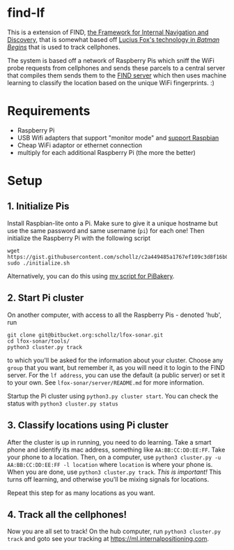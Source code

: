 # find-lf

This is a extension of FIND, [the Framework for Internal Navigation and Discovery](https://github.com/schollz/find), that is somewhat based off [Lucius Fox's technology in *Batman Begins*](http://batman.wikia.com/wiki/Lucius_Fox_(Morgan_Freeman)) that is used to track cellphones.

The system is based off a network of Raspberry Pis which sniff the WiFi probe requests from cellphones and sends these parcels to a central server that compiles them sends them to the [FIND server](https://github.com/schollz/find) which then uses machine learning to classify the location based on the unique WiFi fingerprints.
:)
# Requirements

- Raspberry Pi
- USB Wifi adapters that support "monitor mode" and [support Raspbian](http://elinux.org/RPi_USB_Wi-Fi_Adapters)
- Cheap WiFi adaptor or ethernet connection
- multiply for each additional Raspberry Pi (the more the better)

# Setup

## 1. Initialize Pis

Install Raspbian-lite onto a Pi. Make sure to give it a unique hostname but use the same password and same username (`pi`) for each one! Then initialize the Raspberry Pi with the following script
```
wget https://gist.githubusercontent.com/schollz/c2a449485a1767ef109c3d8f16b0b9ec/raw/802ebf68ea149eba1650a5c2383214614f95332a/initialize.sh
sudo ./initialize.sh
```
Alternatively, you can do this using [my script for PiBakery]().

## 2. Start Pi cluster

On another computer, with access to all the Raspberry Pis - denoted 'hub', run 
```
git clone git@bitbucket.org:schollz/lfox-sonar.git
cd lfox-sonar/tools/
python3 cluster.py track
```
to which you'll be asked for the information about your cluster. Choose any `group` that you want, but remember it, as you will need it to login to the FIND server. For the `lf address`, you can use the default (a public server) or set it to your own. See `lfox-sonar/server/README.md` for more information.

Startup the Pi cluster using `python3.py cluster start`. You can check the status with `python3 cluster.py status`

## 3. Classify locations using Pi cluster

After the cluster is up in running, you need to do learning. Take a smart phone and identify its mac address, something like `AA:BB:CC:DD:EE:FF`. Take your phone to a location. Then, on a computer, use `python3 cluster.py -u AA:BB:CC:DD:EE:FF -l location` where `location` is where your phone is. When you are done, use `python3 cluster.py track`. *This is important!* This turns off learning, and otherwise you'll be mixing signals for locations.

Repeat this step for as many locations as you want.

## 4. Track all the cellphones!

Now you are all set to track! On the hub computer, run `python3 cluster.py track` and goto see your tracking at https://ml.internalpositioning.com.





